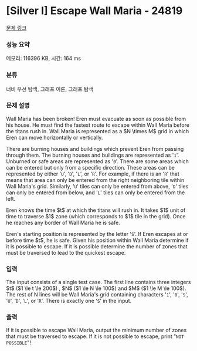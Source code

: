 # [Silver I] Escape Wall Maria - 24819 

[문제 링크](https://www.acmicpc.net/problem/24819) 

### 성능 요약

메모리: 116396 KB, 시간: 164 ms

### 분류

너비 우선 탐색, 그래프 이론, 그래프 탐색

### 문제 설명

<p>Wall Maria has been broken! Eren must evacuate as soon as possible from his house. He must find the fastest route to escape within Wall Maria before the titans rush in. Wall Maria is represented as a $N \times M$ grid in which Eren can move horizontally or vertically.</p>

<p>There are burning houses and buildings which prevent Eren from passing through them. The burning houses and buildings are represented as '<code>1</code>'. Unburned or safe areas are represented as '<code>0</code>'. There are some areas which can be entered but only from a specific direction. These areas can be represented by either '<code>U</code>', '<code>D</code>', '<code>L</code>', or '<code>R</code>'. For example, if there is an '<code>R</code>' that means that area can only be entered from the right neighboring tile within Wall Maria's grid. Similarly, '<code>U</code>' tiles can only be entered from above, '<code>D</code>' tiles can only be entered from below, and '<code>L</code>' tiles can only be entered from the left.</p>

<p>Eren knows the time $t$ at which the titans will rush in. It takes $1$ unit of time to traverse $1$ zone (which corresponds to $1$ tile in the grid). Once he reaches any border of Wall Maria he is safe. </p>

<p>Eren's starting position is represented by the letter '<code>S</code>'. If Eren escapes at or before time $t$, he is safe. Given his position within Wall Maria determine if it is possible to escape. If it is possible determine the number of zones that must be traversed to lead to the quickest escape. </p>

### 입력 

 <p>The input consists of a single test case. The first line contains three integers $t$ ($1 \le t \le 200$) , $N$ ($1 \le N \le 100$) and $M$ ($1 \le M \le 100$). The rest of N lines will be Wall Maria's grid containing characters '<code>1</code>', '<code>0</code>', '<code>S</code>', '<code>U</code>', '<code>D</code>', '<code>L</code>', or '<code>R</code>'. There is exactly one '<code>S</code>' in the input.</p>

### 출력 

 <p>If it is possible to escape Wall Maria, output the minimum number of zones that must be traversed to escape. If it is not possible to escape, print "<code>NOT POSSIBLE</code>"!</p>

